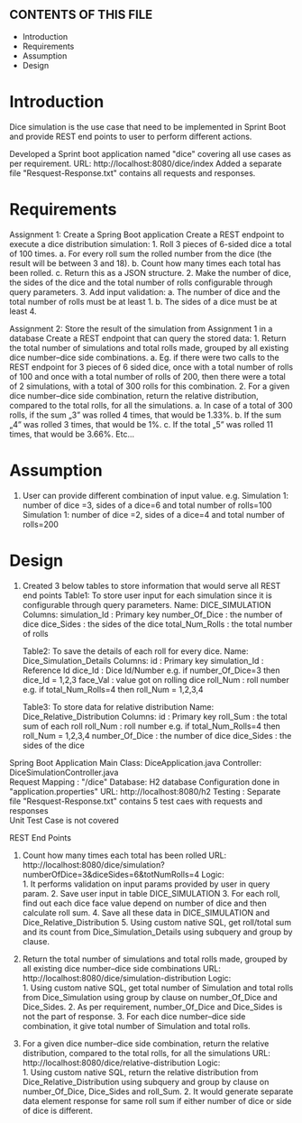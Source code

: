 CONTENTS OF THIS FILE
---------------------

 * Introduction
 * Requirements
 * Assumption
 * Design
 
# Introduction
Dice simulation is the use case that need to be implemented in Sprint Boot and provide REST end points to user to perform different actions.
 
Developed a Sprint boot application named "dice" covering all use cases as per requirement.
URL: http://localhost:8080/dice/index
Added a separate file "Resquest-Response.txt" contains all requests and responses. 

# Requirements
Assignment 1: Create a Spring Boot application
Create a REST endpoint to execute a dice distribution simulation:
	1. Roll 3 pieces of 6-sided dice a total of 100 times.
		a. For every roll sum the rolled number from the dice (the result will be between 3 and 18).
		b. Count how many times each total has been rolled.
		c. Return this as a JSON structure.
	2. Make the number of dice, the sides of the dice and the total number of rolls configurable through query parameters.
	3. Add input validation:
		a. The number of dice and the total number of rolls must be at least 1.
		b. The sides of a dice must be at least 4.

Assignment 2: Store the result of the simulation from Assignment 1 in a database
Create a REST endpoint that can query the stored data:
	1. Return the total number of simulations and total rolls made, grouped by all existing dice number–dice side combinations.
		a. Eg. if there were two calls to the REST endpoint for 3 pieces of 6 sided dice, once with a total number of rolls of 100 and once with a total number of rolls of 200, then there were a total of 2 simulations, with a total of 300 rolls for this combination.
	2. For a given dice number–dice side combination, return the relative distribution, compared to the total rolls, for all the simulations.
		a. In case of a total of 300 rolls, if the sum „3” was rolled 4 times, that would be 1.33%.
		b. If the sum „4” was rolled 3 times, that would be 1%.
		c. If the total „5” was rolled 11 times, that would be 3.66%. Etc...

# Assumption
1. User can provide different combination of input value. 
	e.g. Simulation 1: number of dice =3, sides of a dice=6 and total number of rolls=100
		 Simulation 1: number of dice =2, sides of a dice=4 and total number of rolls=200
		 
# Design
1. Created 3 below tables to store information that would serve all REST end points
	Table1: To store user input for each simulation since it is configurable through query parameters.
		Name: DICE_SIMULATION 
		Columns: 
			simulation_Id : Primary key
			number_Of_Dice : the number of dice
			dice_Sides :  the sides of the dice
			total_Num_Rolls : the total number of rolls
		
	Table2: To save the details of each roll for every dice.
		Name: Dice_Simulation_Details 
		Columns: 
			id : Primary key
			simulation_Id : Reference Id
			dice_Id : Dice Id/Number e.g. if number_Of_Dice=3 then dice_Id = 1,2,3 
			face_Val : value got on rolling dice
			roll_Num : roll number e.g. if total_Num_Rolls=4 then roll_Num = 1,2,3,4
		
	Table3: To store data for relative distribution
		Name: Dice_Relative_Distribution 
		Columns: 
			id : Primary key
			roll_Sum : the total sum of each roll 
			roll_Num : roll number e.g. if total_Num_Rolls=4 then roll_Num = 1,2,3,4 
			number_Of_Dice : the number of dice
			dice_Sides : the sides of the dice

Spring Boot Application
	Main Class: DiceApplication.java
	Controller: DiceSimulationController.java	
				Request Mapping : "/dice"
	Database:	H2 database
				Configuration done in "application.properties"
				URL: http://localhost:8080/h2
	Testing :	Separate file "Resquest-Response.txt" contains 5 test caes with requests and responses 	
				Unit Test Case is not covered

REST End Points
1. Count how many times each total has been rolled
	URL: http://localhost:8080/dice/simulation?numberOfDice=3&diceSides=6&totNumRolls=4
	Logic: 	
		1. It performs validation on input params provided by user in query param.
		2. Save user input in table DICE_SIMULATION
		3. For each roll, find out each dice face value depend on number of dice and then calculate roll sum.
		4. Save all these data in DICE_SIMULATION and Dice_Relative_Distribution
		5. Using custom native SQL, get roll/total sum and its count from Dice_Simulation_Details using subquery and group by clause.
		
2. Return the total number of simulations and total rolls made, grouped by all existing dice number–dice side combinations
	URL: http://localhost:8080/dice/simulation-distribution
	Logic: 	
		1. Using custom native SQL, get total number of Simulation and total rolls from Dice_Simulation using group by clause on number_Of_Dice and Dice_Sides.	
		2. As per requirement, number_Of_Dice and Dice_Sides is not the part of response.
		3. For each dice number–dice side combination, it give total number of Simulation and total rolls.
			
3. For a given dice number–dice side combination, return the relative distribution, compared to the total rolls, for all the simulations
	URL: http://localhost:8080/dice/relative-distribution
	Logic: 	
		1. Using custom native SQL, return the relative distribution from Dice_Relative_Distribution using subquery and group by clause on number_Of_Dice, Dice_Sides and roll_Sum.	
		2. It would generate separate data element response for same roll sum if either number of dice or side of dice is different.
